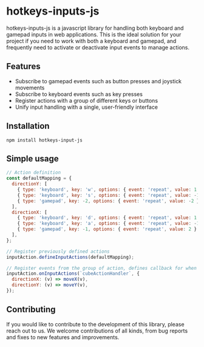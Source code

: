 # hotkeys-inputs-js

hotkeys-inputs-js is a javascript library for handling both keyboard and gamepad inputs in web applications. This is the ideal solution for your project if you need to work with both a keyboard and gamepad, and frequently need to activate or deactivate input events to manage actions.

## Features

- Subscribe to gamepad events such as button presses and joystick movements
- Subscribe to keyboard events such as key presses
- Register actions with a group of different keys or buttons
- Unify input handling with a single, user-friendly interface

## Installation

```
npm install hotkeys-input-js
```

## Simple usage

```javascript
// Action definition
const defaultMapping = {
  directionY: [
    { type: 'keyboard', key: 'w', options: { event: 'repeat', value: 1 } },
    { type: 'keyboard', key: 's', options: { event: 'repeat', value: -1 } },
    { type: 'gamepad', key: -2, options: { event: 'repeat', value: -2 } },
  ],
  directionX: [
    { type: 'keyboard', key: 'd', options: { event: 'repeat', value: 1 } },
    { type: 'keyboard', key: 'a', options: { event: 'repeat', value: -1 } },
    { type: 'gamepad', key: -1, options: { event: 'repeat', value: 2 } },
  ],
};

// Register previously defined actions
inputAction.defineInputActions(defaultMapping);

// Register events from the group of action, defines callback for when an event is triggered
inputAction.onInputActions(`cubeActionHandler`, {
  directionX: (v) => moveX(v),
  directionY: (v) => moveY(v),
});
```

## Contributing

If you would like to contribute to the development of this library, please reach out to us. We welcome contributions of all kinds, from bug reports and fixes to new features and improvements.
